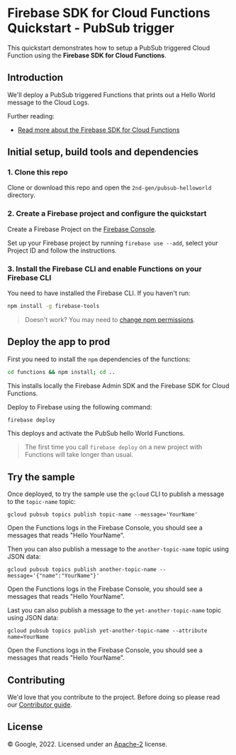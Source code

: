 # Firebase SDK for Cloud Functions Quickstart - PubSub trigger

This quickstart demonstrates how to setup a PubSub triggered Cloud Function using the **Firebase SDK for Cloud Functions**.


## Introduction

We'll deploy a PubSub triggered Functions that prints out a Hello World message to the Cloud Logs.

Further reading:

 - [Read more about the Firebase SDK for Cloud Functions](https://firebase.google.com/docs/functions/)


## Initial setup, build tools and dependencies

### 1. Clone this repo

Clone or download this repo and open the `2nd-gen/pubsub-helloworld` directory.


### 2. Create a Firebase project and configure the quickstart

Create a Firebase Project on the [Firebase Console](https://console.firebase.google.com).

Set up your Firebase project by running `firebase use --add`, select your Project ID and follow the instructions.


### 3. Install the Firebase CLI and enable Functions on your Firebase CLI

You need to have installed the Firebase CLI. If you haven't run:

```bash
npm install -g firebase-tools
```

> Doesn't work? You may need to [change npm permissions](https://docs.npmjs.com/getting-started/fixing-npm-permissions).


## Deploy the app to prod

First you need to install the `npm` dependencies of the functions:

```bash
cd functions && npm install; cd ..
```

This installs locally the Firebase Admin SDK and the Firebase SDK for Cloud Functions.

Deploy to Firebase using the following command:

```bash
firebase deploy
```

This deploys and activate the PubSub hello World Functions.

> The first time you call `firebase deploy` on a new project with Functions will take longer than usual.


## Try the sample

Once deployed, to try the sample use the `gcloud` CLI to publish a message to the `topic-name` topic:

```
gcloud pubsub topics publish topic-name --message='YourName'
```

Open the Functions logs in the Firebase Console, you should see a messages that reads "Hello YourName".

Then you can also publish a message to the `another-topic-name` topic using JSON data:

```
gcloud pubsub topics publish another-topic-name --message='{"name":"YourName"}'
```

Open the Functions logs in the Firebase Console, you should see a messages that reads "Hello YourName".

Last you can also publish a message to the `yet-another-topic-name` topic using JSON data:

```
gcloud pubsub topics publish yet-another-topic-name --attribute name=YourName
```

Open the Functions logs in the Firebase Console, you should see a messages that reads "Hello YourName".


## Contributing

We'd love that you contribute to the project. Before doing so please read our [Contributor guide](../../../CONTRIBUTING.md).


## License

© Google, 2022. Licensed under an [Apache-2](../../../LICENSE) license.